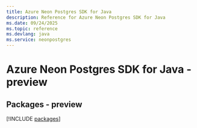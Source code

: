 ```yaml
---
title: Azure Neon Postgres SDK for Java
description: Reference for Azure Neon Postgres SDK for Java
ms.date: 09/24/2025
ms.topic: reference
ms.devlang: java
ms.service: neonpostgres
---
```

# Azure Neon Postgres SDK for Java - preview
## Packages - preview
[!INCLUDE [packages](neon-postgres-index.md)]